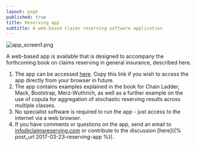 ```yaml
---
layout: page
published: true
title: Reserving app
subtitle: A web-based claims reserving software application
---
```

![app_screen1.png]({{site.baseurl}}/img/app_screen1.png)

A web-based app is available that is designed to accompany the forthcoming book on claims reserving in general insurance, described here.  

1. The app can be accessed [here](https://www.davidjhindley.com/shiny/claimsreserving).  Copy this link if you wish to access the app directly from your browser in future.  
2. The app contains examples explained in the book for Chain Ladder, Mack, Bootstrap, Merz-Wuthrich, as well as a further example on the use of copula for aggregation of stochastic reserving results across multiple classes. 
3. No specialist software is required to run the app - just access to the internet via a web browser.
4. If you have comments or questions on the app, send an email to info@claimsreserving.com or contribute to the discussion [here]({% post_url 2017-03-23-reserving-app %}).
